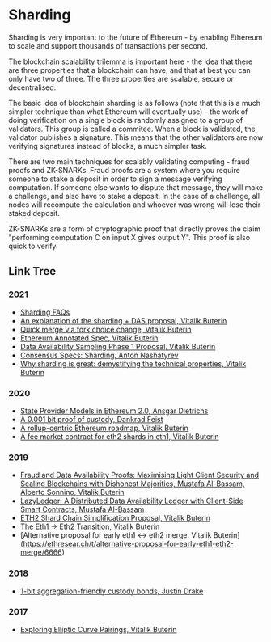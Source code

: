 # Sharding

Sharding is very important to the future of Ethereum - by enabling Ethereum to scale and support thousands of transactions per second.

The blockchain scalability trilemma is important here - the idea that there are three properties that a blockchain can have, and that at best you can only have two of three. The three properties are scalable, secure or decentralised.

The basic idea of blockchain sharding is as follows (note that this is a much simpler technique than what Ethereum will eventually use) - the work of doing verification on a single block is randomly assigned to a group of validators. This group is called a commitee. When a block is validated, the validator publishes a signature. This means that the other validators are now verifying signatures instead of blocks, a much simpler task.

There are two main techniques for scalably validating computing - fraud proofs and ZK-SNARKs. Fraud proofs are a system where you require someone to stake a deposit in order to sign a message verifying computation. If someone else wants to dispute that message, they will make a challenge, and also have to stake a deposit. In the case of a challenge, all nodes will recompute the calculation and whoever was wrong will lose their staked deposit.

ZK-SNARKs are a form of cryptographic proof that directly proves the claim "performing computation C on input X gives output Y". This proof is also quick to verify.

## Link Tree

### 2021
- [Sharding FAQs](https://eth.wiki/sharding/Sharding-FAQs)
- [An explanation of the sharding + DAS proposal, Vitalik Buterin](https://hackmd.io/@vbuterin/sharding_proposal)
- [Quick merge via fork choice change, Vitalik Buterin](https://notes.ethereum.org/m9IX3OkkTveXCCOSzGkUiw)
- [Ethereum Annotated Spec, Vitalik Buterin](https://github.com/ethereum/annotated-spec)
- [Data Availability Sampling Phase 1 Proposal, Vitalik Buterin](https://hackmd.io/G-Iy5jqyT7CXWEz8Ssos8g)
- [Consensus Specs: Sharding, Anton Nashatyrev](https://github.com/ethereum/consensus-specs/tree/dev/specs/sharding)
- [Why sharding is great: demystifying the technical properties, Vitalik Buterin](https://vitalik.ca/general/2021/04/07/sharding.html)

### 2020
- [State Provider Models in Ethereum 2.0, Ansgar Dietrichs](https://ethresear.ch/t/state-provider-models-in-ethereum-2-0/6750)
- [A 0.001 bit proof of custody, Dankrad Feist](https://ethresear.ch/t/a-0-001-bit-proof-of-custody/7409)
- [A rollup-centric Ethereum roadmap, Vitalik Buterin](https://ethereum-magicians.org/t/a-rollup-centric-ethereum-roadmap/4698)
- [A fee market contract for eth2 shards in eth1, Vitalik Buterin](https://ethresear.ch/t/a-fee-market-contract-for-eth2-shards-in-eth1/8124)

### 2019
- [Fraud and Data Availability Proofs: Maximising Light Client Security and Scaling Blockchains with Dishonest Majorities, Mustafa Al-Bassam, Alberto Sonnino, Vitalik Buterin](https://arxiv.org/abs/1809.09044)
- [LazyLedger: A Distributed Data Availability Ledger with Client-Side Smart Contracts,	Mustafa Al-Bassam](https://arxiv.org/abs/1905.09274)
- [ETH2 Shard Chain Simplification Proposal, Vitalik Buterin](https://notes.ethereum.org/@vbuterin/HkiULaluS)
- [The Eth1 -> Eth2 Transition, Vitalik Buterin](https://ethresear.ch/t/the-eth1-eth2-transition/6265)
- [Alternative proposal for early eth1 <-> eth2 merge, Vitalik Buterin]	(https://ethresear.ch/t/alternative-proposal-for-early-eth1-eth2-merge/6666)

### 2018
- [1-bit aggregation-friendly custody bonds, Justin Drake](https://ethresear.ch/t/1-bit-aggregation-friendly-custody-bonds/2236)

### 2017
- [Exploring Elliptic Curve Pairings, Vitalik Buterin](https://vitalik.ca/general/2017/01/14/exploring_ecp.html)
